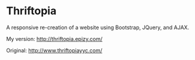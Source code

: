 # Thriftopia
A responsive re-creation of a website using Bootstrap, JQuery, and AJAX.

My version: http://thriftopia.epizy.com/

Original: http://www.thriftopiayyc.com/
